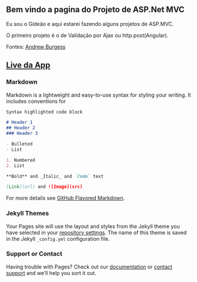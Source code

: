 ## Bem vindo a pagina do Projeto de ASP.Net MVC

Eu sou o Gideão e aqui estarei fazendo alguns projetos de ASP.MVC.

O primeiro projeto é o de Validação por Ajax ou http.post(Angular).

Fontes: [Andrew Burgess](http://stackoverflow.com/questions/14005773/use-asp-net-mvc-validation-with-jquery-ajax)


## [Live da App](http://sasdas123.gear.host/Pessoas)


### Markdown

Markdown is a lightweight and easy-to-use syntax for styling your writing. It includes conventions for

```markdown
Syntax highlighted code block

# Header 1
## Header 2
### Header 3

- Bulleted
- List

1. Numbered
2. List

**Bold** and _Italic_ and `Code` text

[Link](url) and ![Image](src)
```

For more details see [GitHub Flavored Markdown](https://guides.github.com/features/mastering-markdown/).

### Jekyll Themes

Your Pages site will use the layout and styles from the Jekyll theme you have selected in your [repository settings](https://github.com/gideaosouza/ASP.MVC/settings). The name of this theme is saved in the Jekyll `_config.yml` configuration file.

### Support or Contact

Having trouble with Pages? Check out our [documentation](https://help.github.com/categories/github-pages-basics/) or [contact support](https://github.com/contact) and we’ll help you sort it out.
